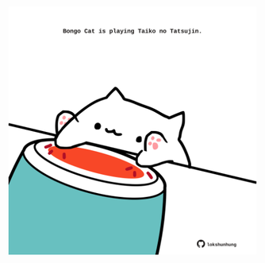 <!-- built at 06/05/2025, 06:00:36 UTC -->
<p align="center">
  <img width="500" height="500" src="./ReadmeImage.svg">
</p>
